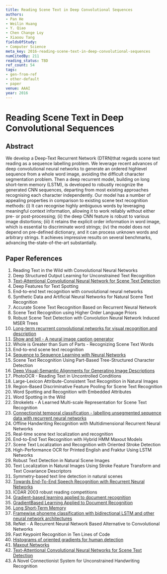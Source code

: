 ```yaml
---
title: Reading Scene Text in Deep Convolutional Sequences
authors:
- Pan He
- Weilin Huang
- Y. Qiao
- Chen Change Loy
- Xiaoou Tang
fieldsOfStudy:
- Computer Science
meta_key: 2016-reading-scene-text-in-deep-convolutional-sequences
numCitedBy: 211
reading_status: TBD
ref_count: 54
tags:
- gen-from-ref
- other-default
- paper
venue: AAAI
year: 2016
---
```


# Reading Scene Text in Deep Convolutional Sequences

## Abstract

We develop a Deep-Text Recurrent Network (DTRN)that regards scene text reading as a sequence labelling problem. We leverage recent advances of deep convolutional neural networks to generate an ordered highlevel sequence from a whole word image, avoiding the difficult character segmentation problem. Then a deep recurrent model, building on long short-term memory (LSTM), is developed to robustly recognize the generated CNN sequences, departing from most existing approaches recognising each character independently. Our model has a number of appealing properties in comparison to existing scene text recognition methods: (i) It can recognise highly ambiguous words by leveraging meaningful context information, allowing it to work reliably without either pre- or post-processing; (ii) the deep CNN feature is robust to various image distortions; (iii) it retains the explicit order information in word image, which is essential to discriminate word strings; (iv) the model does not depend on pre-defined dictionary, and it can process unknown words and arbitrary strings. It achieves impressive results on several benchmarks, advancing the-state-of-the-art substantially.

## Paper References

1. Reading Text in the Wild with Convolutional Neural Networks
2. Deep Structured Output Learning for Unconstrained Text Recognition
3. [Text-Attentional Convolutional Neural Network for Scene Text Detection](2016-text-attentional-convolutional-neural-network-for-scene-text-detection)
4. Deep Features for Text Spotting
5. End-to-end text recognition with convolutional neural networks
6. Synthetic Data and Artificial Neural Networks for Natural Scene Text Recognition
7. Accurate Scene Text Recognition Based on Recurrent Neural Network
8. Scene Text Recognition using Higher Order Language Priors
9. Robust Scene Text Detection with Convolution Neural Network Induced MSER Trees
10. [Long-term recurrent convolutional networks for visual recognition and description](2015-long-term-recurrent-convolutional-networks-for-visual-recognition-and-description)
11. [Show and tell - A neural image caption generator](2015-show-and-tell-a-neural-image-caption-generator)
12. Whole is Greater than Sum of Parts - Recognizing Scene Text Words
13. End-to-end scene text recognition
14. [Sequence to Sequence Learning with Neural Networks](2014-sequence-to-sequence-learning-with-neural-networks)
15. Scene Text Recognition Using Part-Based Tree-Structured Character Detection
16. [Deep Visual-Semantic Alignments for Generating Image Descriptions](2017-deep-visual-semantic-alignments-for-generating-image-descriptions)
17. PhotoOCR - Reading Text in Uncontrolled Conditions
18. Large-Lexicon Attribute-Consistent Text Recognition in Natural Images
19. Region-Based Discriminative Feature Pooling for Scene Text Recognition
20. Word Spotting and Recognition with Embedded Attributes
21. Word Spotting in the Wild
22. Strokelets - A Learned Multi-scale Representation for Scene Text Recognition
23. [Connectionist temporal classification - labelling unsegmented sequence data with recurrent neural networks](2006-connectionist-temporal-classification-labelling-unsegmented-sequence-data-with-recurrent-neural-networks)
24. Offline Handwriting Recognition with Multidimensional Recurrent Neural Networks
25. Real-time scene text localization and recognition
26. End-to-End Text Recognition with Hybrid HMM Maxout Models
27. Scene Text Localization and Recognition with Oriented Stroke Detection
28. High-Performance OCR for Printed English and Fraktur Using LSTM Networks
29. Robust Text Detection in Natural Scene Images
30. Text Localization in Natural Images Using Stroke Feature Transform and Text Covariance Descriptors
31. Symmetry-based text line detection in natural scenes
32. [Towards End-To-End Speech Recognition with Recurrent Neural Networks](2014-towards-end-to-end-speech-recognition-with-recurrent-neural-networks)
33. ICDAR 2003 robust reading competitions
34. [Gradient-based learning applied to document recognition](1998-lenet5.md)
35. [GradientBased Learning Applied to Document Recognition](2001-gradientbased-learning-applied-to-document-recognition)
36. [Long Short-Term Memory](1997-long-short-term-memory)
37. [Framewise phoneme classification with bidirectional LSTM and other neural network architectures](2005-framewise-phoneme-classification-with-bidirectional-lstm-and-other-neural-network-architectures)
38. ReNet - A Recurrent Neural Network Based Alternative to Convolutional Networks
39. Fast Keypoint Recognition in Ten Lines of Code
40. [Histograms of oriented gradients for human detection](2005-histograms-of-oriented-gradients-for-human-detection)
41. [Maxout Networks](2013-maxout-networks)
42. [Text-Attentional Convolutional Neural Networks for Scene Text Detection](2016-text-attentional-convolutional-neural-networks-for-scene-text-detection)
43. A Novel Connectionist System for Unconstrained Handwriting Recognition
